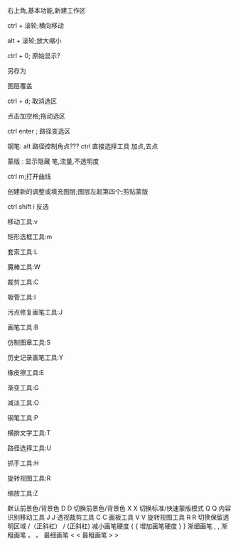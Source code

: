 右上角,基本功能,新建工作区

ctrl + 滚轮;横向移动

alt + 滚轮;放大缩小

ctrl + 0; 原始显示?

另存为

图层覆盖

ctrl + d; 取消选区

点击加空格;拖动选区

ctrl enter ; 路径变选区

钢笔:
alt 路径控制角点???
ctrl 直接选择工具
加点,去点

蒙版 : 显示隐藏
笔,流量,不透明度

ctrl m;打开曲线

创建新的调整或填充图层;图层左起第四个;剪贴蒙版

ctrl shift i 反选





移动工具:v

矩形选框工具:m

套索工具:L

魔棒工具:W

裁剪工具:C

吸管工具:I

污点修复画笔工具:J

画笔工具:B

仿制图章工具:S

历史记录画笔工具:Y

橡皮擦工具:E

渐变工具:G

减淡工具:O

钢笔工具:P

横排文字工具:T

路径选择工具:U

抓手工具:H

旋转视图工具:R

缩放工具:Z

默认前景色/背景色	D	D
切换前景色/背景色	X	X
切换标准/快速蒙版模式	Q	Q
内容识别移动工具	J	J
透视裁剪工具	C	C
画板工具	V	V
旋转视图工具	R	R
切换保留透明区域	/（正斜杠）	/ (正斜杠)
减小画笔硬度	{	{
增加画笔硬度	}	}
渐细画笔	,	,
渐粗画笔	。	。
最细画笔	<	<
最粗画笔	>	>
